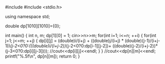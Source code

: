 #include <iostream>
#include <stdio.h>

using namespace std;

double dp[1010][1010]={0};

int main()
{
    int n, m;
    dp[1][0] = 1;
    cin>>n>>m;
    for(int i=1; i<=n; ++i)
    {
        for(int j=1; j<=m; ++j)
        {
            dp[i][j] = (double)i/(i+j) + ((double)j/(i+j) * (double)(j-1)/(i+j-1))*(j-2<0?0:(((double)i/(i+j-2))*(j-2<0?0:dp[i-1][j-2])+ ((double)(j-2)/(i+j-2))*(j-3<0?0:dp[i][j-3])));
            //cout<<dp[i][j]<<endl;
        }
    }
    //cout<<dp[n][m]<<endl;
    printf("%.5f\n", dp[n][m]);
    return 0;
}
